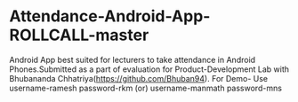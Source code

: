 # Attendance-Android-App-ROLLCALL-master
Android App best suited for lecturers to take attendance in Android Phones.Submitted as a part of evaluation for Product-Development Lab with Bhubananda Chhatriya(https://github.com/Bhuban94).
For Demo- Use username-ramesh password-rkm (or) username-manmath password-mns
